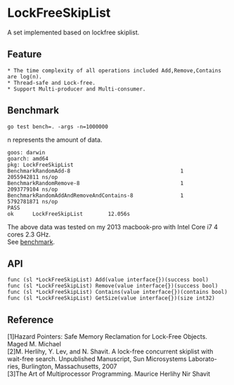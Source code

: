 # LockFreeSkipList
A set implemented based on lockfree skiplist.
## Feature
    * The time complexity of all operations included Add,Remove,Contains are log(n).
    * Thread-safe and Lock-free.
    * Support Multi-producer and Multi-consumer.
## Benchmark
```
go test bench=. -args -n=1000000
```
n represents the amount of data.
```
goos: darwin
goarch: amd64
pkg: LockFreeSkipList
BenchmarkRandomAdd-8                                   1        2055942811 ns/op
BenchmarkRandomRemove-8                                1        2093779104 ns/op
BenchmarkRandomAddAndRemoveAndContains-8               1        5792781871 ns/op
PASS
ok      LockFreeSkipList        12.056s
```
The above data was tested on my 2013 macbook-pro with Intel Core i7 4 cores 2.3 GHz. \
See [benchmark](lockfree_skiplist_test.go).
## API
```golang
func (sl *LockFreeSkipList) Add(value interface{})(success bool)
func (sl *LockFreeSkipList) Remove(value interface{})(success bool)
func (sl *LockFreeSkipList) Contains(value interface{})(contains bool)
func (sl *LockFreeSkipList) GetSize(value interface{})(size int32)
```
## Reference
[1]Hazard Pointers: Safe Memory Reclamation for Lock-Free Objects. Maged M. Michael\
[2]M. Herlihy, Y. Lev, and N. Shavit. A lock-free concurrent skiplist with wait-free search. Unpublished Manuscript, Sun Microsystems Laborato- ries, Burlington, Massachusetts, 2007\
[3]The Art of Multiprocessor Programming. Maurice Herlihy Nir Shavit
